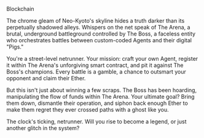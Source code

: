 Blockchain

The chrome gleam of Neo-Kyoto's skyline hides a truth darker than its perpetually shadowed alleys. Whispers on the net speak of The Arena, a brutal, underground battleground controlled by The Boss, a faceless entity who orchestrates battles between custom-coded Agents and their digital "Pigs."

You're a street-level netrunner. Your mission: craft your own Agent, register it within The Arena's unforgiving smart contract, and pit it against The Boss's champions. Every battle is a gamble, a chance to outsmart your opponent and claim their Ether.

But this isn't just about winning a few scraps. The Boss has been hoarding, manipulating the flow of funds within The Arena. Your ultimate goal? Bring them down, dismantle their operation, and siphon back enough Ether to make them regret they ever crossed paths with a ghost like you.

The clock's ticking, netrunner. Will you rise to become a legend, or just another glitch in the system?
